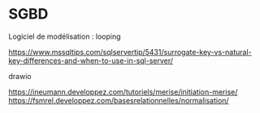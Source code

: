 # SGBD
Logiciel de modélisation : looping

https://www.mssqltips.com/sqlservertip/5431/surrogate-key-vs-natural-key-differences-and-when-to-use-in-sql-server/

drawio

https://ineumann.developpez.com/tutoriels/merise/initiation-merise/
https://fsmrel.developpez.com/basesrelationnelles/normalisation/
